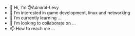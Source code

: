 - 👋 Hi, I’m @Admiral-Levy
- 👀 I’m interested in game development, linux and networking
- 🌱 I’m currently learning ...
- 💞️ I’m looking to collaborate on ...
- 📫 How to reach me ...

<!---
Admiral-Levy/Admiral-Levy is a ✨ special ✨ repository because its `README.md` (this file) appears on your GitHub profile.
You can click the Preview link to take a look at your changes.
--->
